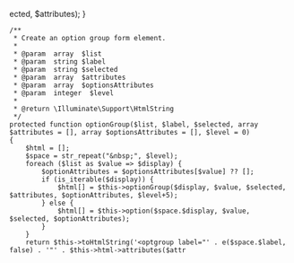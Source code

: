 ected, $attributes);
    }

    /**
     * Create an option group form element.
     *
     * @param  array  $list
     * @param  string $label
     * @param  string $selected
     * @param  array  $attributes
     * @param  array  $optionsAttributes
     * @param  integer  $level
     *
     * @return \Illuminate\Support\HtmlString
     */
    protected function optionGroup($list, $label, $selected, array $attributes = [], array $optionsAttributes = [], $level = 0)
    {
        $html = [];
        $space = str_repeat("&nbsp;", $level);
        foreach ($list as $value => $display) {
            $optionAttributes = $optionsAttributes[$value] ?? [];
            if (is_iterable($display)) {
                $html[] = $this->optionGroup($display, $value, $selected, $attributes, $optionAttributes, $level+5);
            } else {
                $html[] = $this->option($space.$display, $value, $selected, $optionAttributes);
            }
        }
        return $this->toHtmlString('<optgroup label="' . e($space.$label, false) . '"' . $this->html->attributes($attr